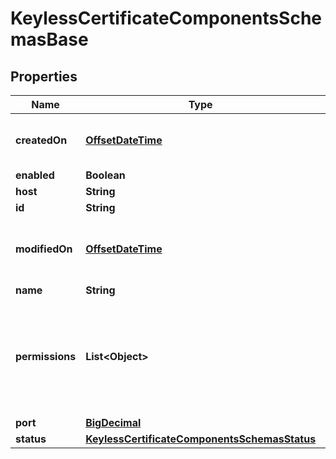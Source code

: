 # KeylessCertificateComponentsSchemasBase

## Properties
Name | Type | Description | Notes
------------ | ------------- | ------------- | -------------
**createdOn** | [**OffsetDateTime**](OffsetDateTime.md) | When the Keyless SSL was created. | 
**enabled** | **Boolean** |  | 
**host** | **String** |  | 
**id** | **String** |  | 
**modifiedOn** | [**OffsetDateTime**](OffsetDateTime.md) | When the Keyless SSL was last modified. | 
**name** | **String** |  | 
**permissions** | **List&lt;Object&gt;** | Available permissions for the Keyless SSL for the current user requesting the item. | 
**port** | [**BigDecimal**](BigDecimal.md) |  | 
**status** | [**KeylessCertificateComponentsSchemasStatus**](KeylessCertificateComponentsSchemasStatus.md) |  | 
